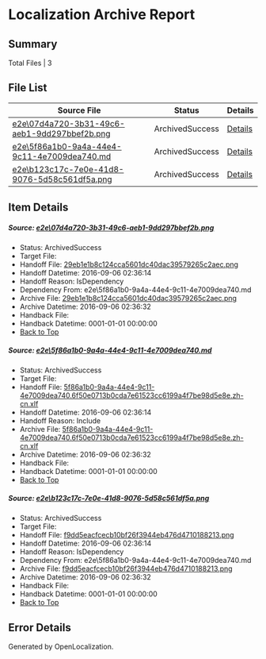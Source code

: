 # <a name='report-top'></a> Localization Archive Report

## Summary
 Total Files | 3

## File List
 Source File | Status | Details 
 ----------- | ------ | ------- 
 [e2e\07d4a720-3b31-49c6-aeb1-9dd297bbef2b.png](https://github.com/OpenLocalizationTestOrg/ol-test0/blob/e8d33224d0ea51b5ddcf8720c9331da939d82d6a/e2e/07d4a720-3b31-49c6-aeb1-9dd297bbef2b.png) | ArchivedSuccess | [Details](#29eb1e1b8c124cca5601dc40dac39579265c2aec1)
 [e2e\5f86a1b0-9a4a-44e4-9c11-4e7009dea740.md](https://github.com/OpenLocalizationTestOrg/ol-test0/blob/e8d33224d0ea51b5ddcf8720c9331da939d82d6a/e2e/5f86a1b0-9a4a-44e4-9c11-4e7009dea740.md) | ArchivedSuccess | [Details](#bc94907708735ae0265714d456a315ab49e764c12)
 [e2e\b123c17c-7e0e-41d8-9076-5d58c561df5a.png](https://github.com/OpenLocalizationTestOrg/ol-test0/blob/e8d33224d0ea51b5ddcf8720c9331da939d82d6a/e2e/b123c17c-7e0e-41d8-9076-5d58c561df5a.png) | ArchivedSuccess | [Details](#f9dd5eacfcecb10bf26f3944eb476d47101882133)

## Item Details
##### <a name='29eb1e1b8c124cca5601dc40dac39579265c2aec1'></a> Source: [e2e\07d4a720-3b31-49c6-aeb1-9dd297bbef2b.png](https://github.com/OpenLocalizationTestOrg/ol-test0/blob/e8d33224d0ea51b5ddcf8720c9331da939d82d6a/e2e/07d4a720-3b31-49c6-aeb1-9dd297bbef2b.png)
* Status: ArchivedSuccess
* Target File: 
* Handoff File: [29eb1e1b8c124cca5601dc40dac39579265c2aec.png](https://github.com/OpenLocalizationTestOrg/ol-test0-handoff/blob/93af611ecf9c84d6e635f26ec2a17ae06b161e2a/ol-handoff/OpenLocalizationTestOrg/ol-test0-zhcn/ci/ht/29eb1e1b8c124cca5601dc40dac39579265c2aec.png)
* Handoff Datetime: 2016-09-06 02:36:14
* Handoff Reason: IsDependency
* Dependency From: e2e\5f86a1b0-9a4a-44e4-9c11-4e7009dea740.md
* Archive File: [29eb1e1b8c124cca5601dc40dac39579265c2aec.png](https://github.com/OpenLocalizationTestOrg/ol-test0-handoff/blob/9a5c1ce84fcdc8ee0a33b919285bc4f3d3544542/ol-archive/OpenLocalizationTestOrg/ol-test0-zhcn/ci/ht/29eb1e1b8c124cca5601dc40dac39579265c2aec.png)
* Archive Datetime: 2016-09-06 02:36:32
* Handback File: 
* Handback Datetime: 0001-01-01 00:00:00
* [Back to Top](#report-top)

##### <a name='bc94907708735ae0265714d456a315ab49e764c12'></a> Source: [e2e\5f86a1b0-9a4a-44e4-9c11-4e7009dea740.md](https://github.com/OpenLocalizationTestOrg/ol-test0/blob/e8d33224d0ea51b5ddcf8720c9331da939d82d6a/e2e/5f86a1b0-9a4a-44e4-9c11-4e7009dea740.md)
* Status: ArchivedSuccess
* Target File: 
* Handoff File: [5f86a1b0-9a4a-44e4-9c11-4e7009dea740.6f50e0713b0cda7e61523cc6199a4f7be98d5e8e.zh-cn.xlf](https://github.com/OpenLocalizationTestOrg/ol-test0-handoff/blob/93af611ecf9c84d6e635f26ec2a17ae06b161e2a/ol-handoff/OpenLocalizationTestOrg/ol-test0-zhcn/ci/ht/5f86a1b0-9a4a-44e4-9c11-4e7009dea740.6f50e0713b0cda7e61523cc6199a4f7be98d5e8e.zh-cn.xlf)
* Handoff Datetime: 2016-09-06 02:36:14
* Handoff Reason: Include
* Archive File: [5f86a1b0-9a4a-44e4-9c11-4e7009dea740.6f50e0713b0cda7e61523cc6199a4f7be98d5e8e.zh-cn.xlf](https://github.com/OpenLocalizationTestOrg/ol-test0-handoff/blob/9a5c1ce84fcdc8ee0a33b919285bc4f3d3544542/ol-archive/OpenLocalizationTestOrg/ol-test0-zhcn/ci/ht/5f86a1b0-9a4a-44e4-9c11-4e7009dea740.6f50e0713b0cda7e61523cc6199a4f7be98d5e8e.zh-cn.xlf)
* Archive Datetime: 2016-09-06 02:36:32
* Handback File: 
* Handback Datetime: 0001-01-01 00:00:00
* [Back to Top](#report-top)

##### <a name='f9dd5eacfcecb10bf26f3944eb476d47101882133'></a> Source: [e2e\b123c17c-7e0e-41d8-9076-5d58c561df5a.png](https://github.com/OpenLocalizationTestOrg/ol-test0/blob/e8d33224d0ea51b5ddcf8720c9331da939d82d6a/e2e/b123c17c-7e0e-41d8-9076-5d58c561df5a.png)
* Status: ArchivedSuccess
* Target File: 
* Handoff File: [f9dd5eacfcecb10bf26f3944eb476d4710188213.png](https://github.com/OpenLocalizationTestOrg/ol-test0-handoff/blob/93af611ecf9c84d6e635f26ec2a17ae06b161e2a/ol-handoff/OpenLocalizationTestOrg/ol-test0-zhcn/ci/ht/f9dd5eacfcecb10bf26f3944eb476d4710188213.png)
* Handoff Datetime: 2016-09-06 02:36:14
* Handoff Reason: IsDependency
* Dependency From: e2e\5f86a1b0-9a4a-44e4-9c11-4e7009dea740.md
* Archive File: [f9dd5eacfcecb10bf26f3944eb476d4710188213.png](https://github.com/OpenLocalizationTestOrg/ol-test0-handoff/blob/9a5c1ce84fcdc8ee0a33b919285bc4f3d3544542/ol-archive/OpenLocalizationTestOrg/ol-test0-zhcn/ci/ht/f9dd5eacfcecb10bf26f3944eb476d4710188213.png)
* Archive Datetime: 2016-09-06 02:36:32
* Handback File: 
* Handback Datetime: 0001-01-01 00:00:00
* [Back to Top](#report-top)


## Error Details

Generated by OpenLocalization.
